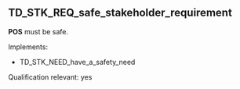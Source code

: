 ## TD_STK_REQ_safe_stakeholder_requirement

**POS** must be safe.

Implements:

- TD_STK_NEED_have_a_safety_need

Qualification relevant: yes
